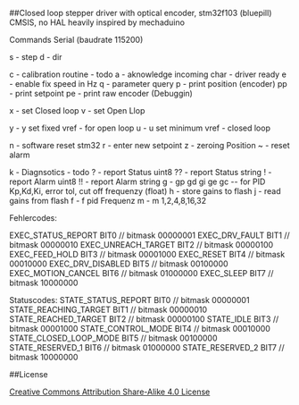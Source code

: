 ##Closed loop stepper driver 
with optical encoder, stm32f103 (bluepill) CMSIS, no HAL
heavily inspired by mechaduino 

Commands Serial (baudrate 115200)

 s  -  step
 d  -  dir


 c  -  calibration routine - todo
 a  -  aknowledge incoming char - driver ready
 e  -  enable fix speed in Hz
 q  -  parameter query
 p  -  print position (encoder)
 pp -  print setpoint
 pe -  print raw encoder (Debuggin)
 

 x  -  set Closed loop
 v  -  set Open Llop


 y  - y<vref> set fixed vref - for open loop
 u  - u<vref> set minimum vref - closed loop

 n  -  software reset stm32
 r  -  enter new setpoint
 z  -  zeroing Position
 ~  -  reset alarm

 
 k  -  Diagnsotics - todo 
 ?  -  report Status uint8
 ??  - report Status string
 !  -  report Alarm uint8
 !! -  report Alarm string
 g  -  gp<proportianl gain> gd<differential gain> gi<integral gain> ge<error tolerance> gc<cut-off frequenzy> -- for PID Kp,Kd,Ki, error tol, cut off frequenzy (float)
 h  -  store gains to flash
 j  -  read gains from flash
 f  -  f<frequenz>  pid Frequenz
 m  -  m<microstep> 1,2,4,8,16,32


Fehlercodes:

EXEC_STATUS_REPORT      BIT0 // bitmask 00000001
EXEC_DRV_FAULT          BIT1 // bitmask 00000010
EXEC_UNREACH_TARGET     BIT2 // bitmask 00000100
EXEC_FEED_HOLD          BIT3 // bitmask 00001000
EXEC_RESET              BIT4 // bitmask 00010000
EXEC_DRV_DISABLED       BIT5 // bitmask 00100000
EXEC_MOTION_CANCEL      BIT6 // bitmask 01000000
EXEC_SLEEP              BIT7 // bitmask 10000000



Statuscodes:
STATE_STATUS_REPORT      BIT0 // bitmask 00000001
STATE_REACHING_TARGET    BIT1 // bitmask 00000010
STATE_REACHED_TARGET     BIT2 // bitmask 00000100
STATE_IDLE               BIT3 // bitmask 00001000
STATE_CONTROL_MODE       BIT4 // bitmask 00010000
STATE_CLOSED_LOOP_MODE   BIT5 // bitmask 00100000
STATE_RESERVED_1         BIT6 // bitmask 01000000
STATE_RESERVED_2         BIT7 // bitmask 10000000




##License


[Creative Commons Attribution Share-Alike 4.0 License](https://creativecommons.org/licenses/by-sa/4.0/)
